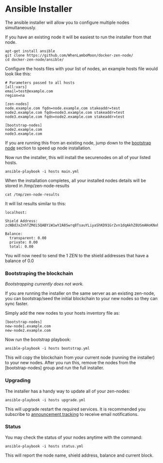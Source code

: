 # Ansible Installer

The ansible installer will allow you to configure multiple nodes simultaneously.

If you have an existing node it will be easiest to run the installer from that node.

```
apt-get install ansible
git clone https://github.com/WhenLamboMoon/docker-zen-node/
cd docker-zen-node/ansible/
```

Configure the hosts files with your list of nodes, an example hosts file would look like this:

```
# Parameters passed to all hosts
[all:vars]
email=test@example.com
region=na

[zen-nodes]
node.example.com fqdn=node.example.com stakeaddr=test
node2.example.com fqdn=node3.example.com stakeaddr=test
node3.example.com fqdn=node2.example.com stakeaddr=test

[bootstrap-nodes]
node2.example.com
node3.example.com
```

If you are running this from an existing node, jump down to the [bootstrap node](https://github.com/WhenLamboMoon/docker-zen-node/tree/master/ansible#bootstraping-the-blockchain) section
to speed up node installation.

Now run the installer, this will install the securenodes on all of your listed hosts.

```
ansible-playbook -i hosts main.yml
```

When the installation completes, all your installed nodes details will be stored in /tmp/zen-node-results

```
cat /tmp/zen-node-results
```

It will list results similar to this:

```
localhost:

Shield Address:
zcNBdJxZnhTZMdiSQABYiW1wY2A8Swrq8TsauYLiyaShKD91GrZvn1dqAkhZ8USmAHoKNxhokeoYJZwJAtKjyeWN4BMNM6v

Balance:
  transparent: 0.00
  private: 0.00
  total: 0.00
```

You will now need to send the 1 ZEN to the shield addresses that have a balance of 0.0

### Bootstraping the blockchain

*Bootstrapping currently does not work.*

If you are running the installer on the same server as an existing zen-node,
you can bootstrap/seed the initial blockchain to your new nodes so they can sync faster.

Simply add the new nodes to your hosts inventory file as:

```
[bootstrap-nodes]
new-node1.example.com
new-node2.example.com
```

Now run the bootstrap playbook:

```
ansible-playbook -i hosts bootstrap.yml
```

This will copy the blockchain from your current node (running the installer) to your new nodes. After you run this, remove the nodes from the [bootstrap-nodes] group and run the full installer.

### Upgrading

The installer has a handy way to update all of your zen-nodes:

```
ansible-playbook -i hosts upgrade.yml
```

This will upgrade restart the required services. It is recommended you subscribe to
[announcement tracking](https://github.com/WhenLamboMoon/docker-zen-node/issues/28) to receive email notifications.

### Status

You may check the status of your nodes anytime with the command:

```
ansible-playbook -i hosts status.yml
```

This will report the node name, shield address, balance and current block.
